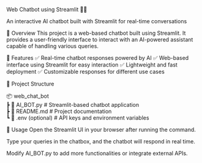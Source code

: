 Web Chatbot using Streamlit 🤖💬

An interactive AI chatbot built with Streamlit for real-time conversations

📌 Overview
This project is a web-based chatbot built using Streamlit. It provides a user-friendly interface to interact with an AI-powered assistant capable of handling various queries.

🚀 Features
✅ Real-time chatbot responses powered by AI
✅ Web-based interface using Streamlit for easy interaction
✅ Lightweight and fast deployment
✅ Customizable responses for different use cases

📂 Project Structure

📦 web_chat_bot  
 ┣ 📜 AI_BOT.py       # Streamlit-based chatbot application  
 ┣ 📜 README.md       # Project documentation  
 ┗ 📜 .env (optional) # API keys and environment variables 

 🎯 Usage
Open the Streamlit UI in your browser after running the command.

Type your queries in the chatbox, and the chatbot will respond in real time.

Modify AI_BOT.py to add more functionalities or integrate external APIs.
